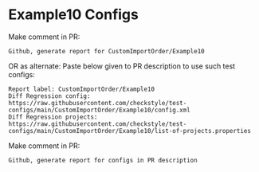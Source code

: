 # Example10 Configs
Make comment in PR:
```
Github, generate report for CustomImportOrder/Example10
```
OR as alternate:
Paste below given to PR description to use such test configs:
```
Report label: CustomImportOrder/Example10
Diff Regression config: https://raw.githubusercontent.com/checkstyle/test-configs/main/CustomImportOrder/Example10/config.xml
Diff Regression projects: https://raw.githubusercontent.com/checkstyle/test-configs/main/CustomImportOrder/Example10/list-of-projects.properties
```
Make comment in PR:
```
Github, generate report for configs in PR description
```
